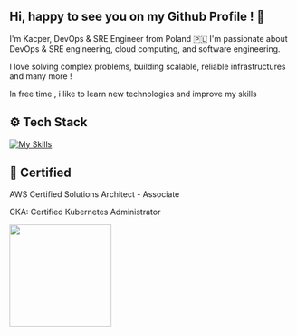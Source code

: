 ## Hi, happy to see you on my Github Profile ! 👋

I'm Kacper, DevOps & SRE Engineer from Poland 🇵🇱 I'm passionate about DevOps & SRE engineering, cloud computing, and software engineering.

I love solving complex problems, building scalable, reliable infrastructures and many more !

In free time , i like to learn new technologies and improve my skills

## :gear: Tech Stack
  
[![My Skills](https://skillicons.dev/icons?i=aws,azure,kubernetes,docker,linux,terraform,ansible,python,bash,jenkins,gitlab,grafana,prometheus,mysql)](https://skillicons.dev)

## 📝 Certified

AWS Certified Solutions Architect - Associate

CKA: Certified Kubernetes Administrator


<img height="180em" src="https://github-readme-stats.vercel.app/api?username=KacperBlaz&show_icons=true&hide_border=true&&count_private=true&include_all_commits=true" />
